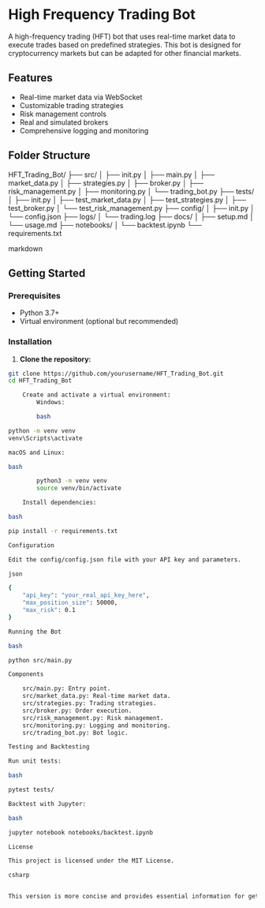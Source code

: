 # High Frequency Trading Bot

A high-frequency trading (HFT) bot that uses real-time market data to execute trades based on predefined strategies. This bot is designed for cryptocurrency markets but can be adapted for other financial markets.

## Features

- Real-time market data via WebSocket
- Customizable trading strategies
- Risk management controls
- Real and simulated brokers
- Comprehensive logging and monitoring

## Folder Structure

HFT_Trading_Bot/
├── src/
│ ├── init.py
│ ├── main.py
│ ├── market_data.py
│ ├── strategies.py
│ ├── broker.py
│ ├── risk_management.py
│ ├── monitoring.py
│ └── trading_bot.py
├── tests/
│ ├── init.py
│ ├── test_market_data.py
│ ├── test_strategies.py
│ ├── test_broker.py
│ └── test_risk_management.py
├── config/
│ ├── init.py
│ └── config.json
├── logs/
│ └── trading.log
├── docs/
│ ├── setup.md
│ └── usage.md
├── notebooks/
│ └── backtest.ipynb
└── requirements.txt

markdown


## Getting Started

### Prerequisites

- Python 3.7+
- Virtual environment (optional but recommended)

### Installation

1. **Clone the repository:**
```bash
git clone https://github.com/yourusername/HFT_Trading_Bot.git
cd HFT_Trading_Bot

    Create and activate a virtual environment:
        Windows:

        bash

python -m venv venv
venv\Scripts\activate

macOS and Linux:

bash

        python3 -m venv venv
        source venv/bin/activate

    Install dependencies:

bash

pip install -r requirements.txt

Configuration

Edit the config/config.json file with your API key and parameters.

json

{
    "api_key": "your_real_api_key_here",
    "max_position_size": 50000,
    "max_risk": 0.1
}

Running the Bot

bash

python src/main.py

Components

    src/main.py: Entry point.
    src/market_data.py: Real-time market data.
    src/strategies.py: Trading strategies.
    src/broker.py: Order execution.
    src/risk_management.py: Risk management.
    src/monitoring.py: Logging and monitoring.
    src/trading_bot.py: Bot logic.

Testing and Backtesting

Run unit tests:

bash

pytest tests/

Backtest with Jupyter:

bash

jupyter notebook notebooks/backtest.ipynb

License

This project is licensed under the MIT License.

csharp


This version is more concise and provides essential information for getting started with the project.
